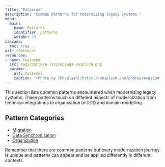 ```yaml
---
title: "Patterns"
description: "Common patterns for modernizing legacy systems."
menu:
  main:
    name: Patterns
    identifier: patterns
    weight: 20
cascade:
  toc: true
url: /patterns
resources:
- name: featured
  src: magicpattern-ixxjruC7Gg4-unsplash.png
  params:
    alt: Patterns
    caption: "(Photo by [Unsplash](https://unsplash.com/photos/magicpattern-ixxjruC7Gg4))"
---
```


This section lists common patterns encountered when modernizing legacy systems. These patterns touch on different aspects of modernization from technical integrations to organization to DDD and domain modelling.

## Pattern Categories

- [Migration](/patterns/migration/)
- [Data Synchronisation](/patterns/data-synchronisation/)
- [Organization](/patterns/organization/)

Remember that there are common patterns but every modernization journey is unique and patterns can appear and be applied differently in different contexts.
